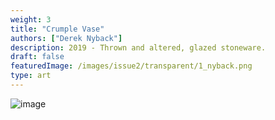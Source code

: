 ```yaml
---
weight: 3
title: "Crumple Vase"
authors: ["Derek Nyback"]
description: 2019 - Thrown and altered, glazed stoneware.
draft: false
featuredImage: /images/issue2/transparent/1_nyback.png
type: art
---
```


![image](/images/issue2/1_crumplevase.jpg#issues)